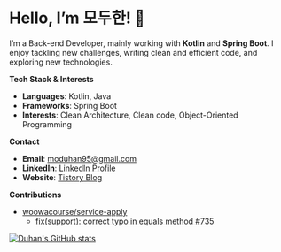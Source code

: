 # Hello, I’m 모두한! 👋

I’m a Back-end Developer, mainly working with **Kotlin** and **Spring Boot**.
I enjoy tackling new challenges, writing clean and efficient code, and exploring new technologies.

**Tech Stack & Interests**
- **Languages**: Kotlin, Java
- **Frameworks**: Spring Boot
- **Interests**: Clean Architecture, Clean code, Object-Oriented Programming

**Contact**
- **Email**: moduhan95@gmail.com
- **LinkedIn**: [LinkedIn Profile](https://www.linkedin.com/in/%EB%91%90%ED%95%9C-%EB%AA%A8-155089339/)
- **Website**: [Tistory Blog](https://duhan-mo.tistory.com/)

**Contributions**
- [woowacourse/service-apply](https://github.com/woowacourse/service-apply)
  - [fix(support): correct typo in equals method #735](https://github.com/woowacourse/service-apply/pull/735)


[![Duhan's GitHub stats](https://github-readme-stats.vercel.app/api?username=duhanmo)](https://github.com/anuraghazra/github-readme-stats)

